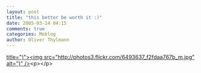 ```yaml
---
layout: post
title: "this better be worth it :)"
date: 2005-03-14 04:15
comments: true
categories: Moblog
author: Oliver Thylmann
---
```



[ title=&quot;)&quot;&gt;&lt;img src=&quot;http://photos3.flickr.com/6493637_f2fdaa767b_m.jpg&quot; alt=&quot;)&quot; /&gt;](http://www.flickr.com/photos/oliver/6493637/)&lt;p&gt;&lt;/p&gt;


